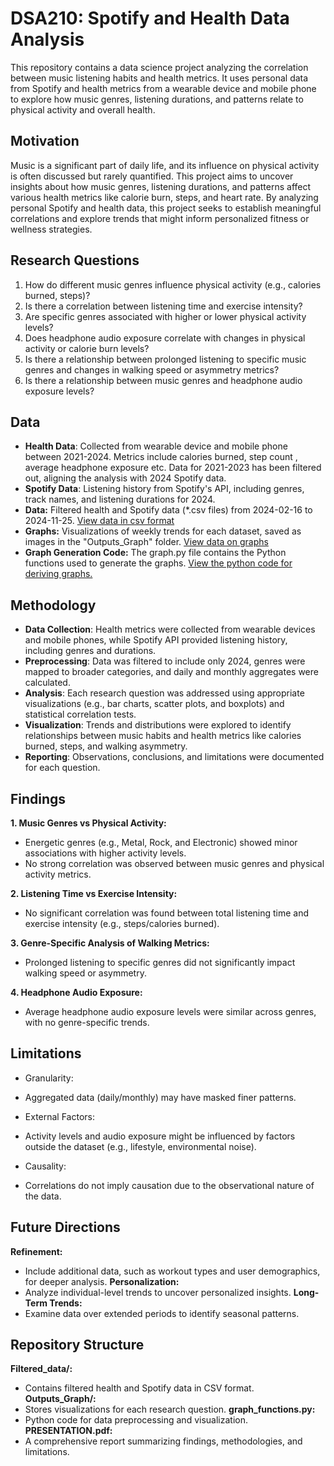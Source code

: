 # DSA210: Spotify and Health Data Analysis

This repository contains a data science project analyzing the correlation between music listening habits and health metrics. It uses personal data from Spotify and health metrics from a wearable device and mobile phone to explore how music genres, listening durations, and patterns relate to physical activity and overall health.

## **Motivation**

Music is a significant part of daily life, and its influence on physical activity is often discussed but rarely quantified. This project aims to uncover insights about how music genres, listening durations, and patterns affect various health metrics like calorie burn, steps, and heart rate. By analyzing personal Spotify and health data, this project seeks to establish meaningful correlations and explore trends that might inform personalized fitness or wellness strategies.

## **Research Questions**
1. How do different music genres influence physical activity (e.g., calories burned, steps)?
2. Is there a correlation between listening time and exercise intensity?
3. Are specific genres associated with higher or lower physical activity levels?
4. Does headphone audio exposure correlate with changes in physical activity or calorie burn levels?
5. Is there a relationship between prolonged listening to specific music genres and changes in walking speed or asymmetry metrics?
6. Is there a relationship between music genres and headphone audio exposure levels?

## **Data**
- **Health Data**: Collected from wearable device and mobile phone between 2021-2024. Metrics include calories burned, step count , average headphone exposure etc. Data for 2021-2023 has been filtered out, aligning the analysis with 2024 Spotify data.
- **Spotify Data**: Listening history from Spotify's API, including genres, track names, and listening durations for 2024.
- **Data:** Filtered health and Spotify data (*.csv files) from 2024-02-16 to 2024-11-25. [View data in csv format](./Filtered_data)
- **Graphs:** Visualizations of weekly trends for each dataset, saved as images in the "Outputs_Graph" folder. [View data on graphs](./Filtered_data/Outputs_Graph)
- **Graph Generation Code:** The graph.py file contains the Python functions used to generate the graphs. [View the python code for deriving graphs.](./Filtered_data/graph_functions.py)

## **Methodology**
- **Data Collection**: Health metrics were collected from wearable devices and mobile phones, while Spotify API provided listening history, including genres and durations.
- **Preprocessing**: Data was filtered to include only 2024, genres were mapped to broader categories, and daily and monthly aggregates were calculated.
- **Analysis**: Each research question was addressed using appropriate visualizations (e.g., bar charts, scatter plots, and boxplots) and statistical correlation tests.
- **Visualization**: Trends and distributions were explored to identify relationships between music habits and health metrics like calories burned, steps, and walking asymmetry.
- **Reporting**: Observations, conclusions, and limitations were documented for each question.

## **Findings**
**1. Music Genres vs Physical Activity:**
- Energetic genres (e.g., Metal, Rock, and Electronic) showed minor associations with higher activity levels.
- No strong correlation was observed between music genres and physical activity metrics.

**2. Listening Time vs Exercise Intensity:**
- No significant correlation was found between total listening time and exercise intensity (e.g., steps/calories burned).

**3. Genre-Specific Analysis of Walking Metrics:**
- Prolonged listening to specific genres did not significantly impact walking speed or asymmetry.

**4. Headphone Audio Exposure:**
- Average headphone audio exposure levels were similar across genres, with no genre-specific trends.


## **Limitations**
- Granularity:
- Aggregated data (daily/monthly) may have masked finer patterns.

- External Factors:
- Activity levels and audio exposure might be influenced by factors outside the dataset (e.g., lifestyle, environmental noise).

- Causality:
- Correlations do not imply causation due to the observational nature of the data.

## **Future Directions**
**Refinement:**
- Include additional data, such as workout types and user demographics, for deeper analysis.
**Personalization:**
- Analyze individual-level trends to uncover personalized insights.
**Long-Term Trends:**
- Examine data over extended periods to identify seasonal patterns.

## **Repository Structure**
**Filtered_data/:**
- Contains filtered health and Spotify data in CSV format.
**Outputs_Graph/:**
- Stores visualizations for each research question.
**graph_functions.py:**
- Python code for data preprocessing and visualization.
**PRESENTATION.pdf:**
- A comprehensive report summarizing findings, methodologies, and limitations.

